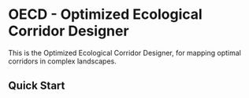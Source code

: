 # OECD - Optimized Ecological Corridor Designer

This is the Optimized Ecological Corridor Designer, for mapping optimal corridors in complex landscapes.

## Quick Start

